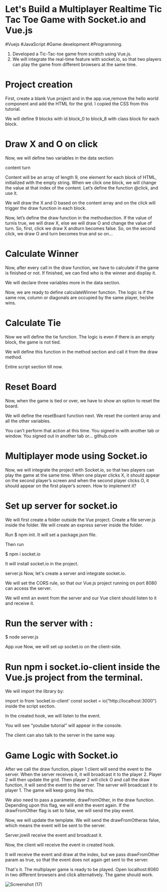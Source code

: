 # Let's Build a Multiplayer Realtime Tic Tac Toe Game with Socket.io and Vue.js

#Vuejs #JavaScript #Game development #Programming.

1) Developed a Tic-Tac-toe game from scratch using Vue.js. 
2) We will integrate the real-time feature with socket.io, so that two players can play the game from different browsers at the same time.

# Project creation
First, create a blank Vue project and in the app.vue,remove the hello world component and add the HTML for the grid. I copied the CSS from this tutorial.

We will define 9 blocks with id block_0 to block_8 with class block for each block.

# Draw X and O on click
Now, we will define two variables in the data section:

content
turn

Content will be an array of length 9, one element for each block of HTML, initialized with the empty string. When we click one block, we will change the value at that index of the content. Let’s define the function @click, and use it.

We will draw the X and O based on the content array and on the click will trigger the draw function in each block.

Now, let’s define the draw function in the methodsection. If the value of turnis true, we will draw X, else we will draw O and change the value of turn. So, first, click we draw X andturn becomes false. So, on the second click, we draw O and turn becomes true and so on...

# Calculate Winner
Now, after every call in the draw function, we have to calculate if the game is finished or not. If finished, we can find who is the winner and display it.

We will declare three variables more in the data section.

Now, we are ready to define calculateWinner function. The logic is if the same row, column or diagonals are occupied by the same player, he/she wins.

# Calculate Tie
Now we will define the tie function. The logic is even if there is an empty block, the game is not tied.


We will define this function in the method section and call it from the draw method.

Entire script section till now.

# Reset Board
Now, when the game is tied or over, we have to show an option to reset the board.


We will define the resetBoard function next. We reset the content array and all the other variables.


You can't perform that action at this time. You signed in with another tab or window. You signed out in another tab or…
github.com

# Multiplayer mode using Socket.io
Now, we will integrate the project with Socket.io, so that two players can play the game at the same time. When one player clicks X, it should appear on the second player’s screen and when the second player clicks O, it should appear on the first player’s screen. How to implement it?

# Set up server for socket.io
We will first create a folder outside the Vue project. Create a file server.js inside the folder. We will create an express server inside the folder.

Run $ npm init. It will set a package.json file.

Then run

$ npm i socket.io

It will install socket.io in the project.

server.js
Now, let's create a server and integrate socket.io.


We will set the CORS rule, so that our Vue.js project running on port 8080 can access the server.

We will emit an event from the server and our Vue client should listen to it and receive it.

# Run the server with : 

$ node server.js

App.vue
Now, we will set up socket.io on the client-side.

# Run npm i socket.io-client inside the Vue.js project from the terminal.

We will import the library by:

import io from ‘socket.io-client’
const socket = io(“http://localhost:3000")
inside the script section.

In the created hook, we will listen to the event.


You will see “youtube tutorial” will appear in the console.

The client can also talk to the server in the same way.

# Game Logic with Socket.io
After we call the draw function, player 1 client will send the event to the server.
When the server receives it, it will broadcast it to the player 2.
Player 2 will then update the grid.
Then player 2 will click O and call the draw function, it will send the event to the server.
The server will broadcast it to player 1.
The game will keep going like this.


We also need to pass a parameter, drawFromOther, in the draw function. Depending upon this flag, we will emit the event again. If the drawFromOther flag is set to false, we will send the play event.

Now, we will update the template. We will send the drawFromOtheras false, which means the event will be sent to the server.


Server.jswill receive the event and broadcast it.


Now, the client will receive the event in created hook.


It will receive the event and draw at the index, but we pass drawFromOther param as true, so that the event does not again get sent to the server.

That's it. The multiplayer game is ready to be played. Open localhost:8080 in two different browsers and click alternatively. The game should work.

![Screenshot (17)](https://user-images.githubusercontent.com/93249038/211185665-a5a9f9c6-9c94-4a8d-91d5-1e1164e25b17.png)
